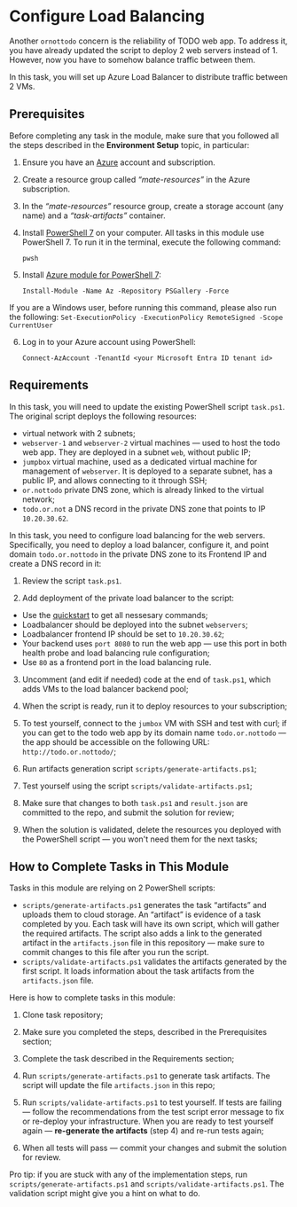 # Configure Load Balancing

Another `ornottodo` concern is the reliability of TODO web app. To address it, you have already updated the script to deploy 2 web servers instead of 1. However, now you have to somehow balance traffic between them.

In this task, you will set up Azure Load Balancer to distribute traffic between 2 VMs.

## Prerequisites

Before completing any task in the module, make sure that you followed all the steps described in the **Environment Setup** topic, in particular: 

1. Ensure you have an [Azure](https://azure.microsoft.com/en-us/free/) account and subscription.

2. Create a resource group called *“mate-resources”* in the Azure subscription.

3. In the *“mate-resources”* resource group, create a storage account (any name) and a *“task-artifacts”* container.

4. Install [PowerShell 7](https://learn.microsoft.com/en-us/powershell/scripting/install/installing-powershell?view=powershell-7.4) on your computer. All tasks in this module use PowerShell 7. To run it in the terminal, execute the following command: 
    ```
    pwsh
    ```

5. Install [Azure module for PowerShell 7](https://learn.microsoft.com/en-us/powershell/azure/install-azure-powershell?view=azps-11.3.0): 
    ```
    Install-Module -Name Az -Repository PSGallery -Force
    ```
If you are a Windows user, before running this command, please also run the following: 
    ```
    Set-ExecutionPolicy -ExecutionPolicy RemoteSigned -Scope CurrentUser
    ```

6. Log in to your Azure account using PowerShell:
    ```
    Connect-AzAccount -TenantId <your Microsoft Entra ID tenant id>
    ```

## Requirements

In this task, you will need to update the existing PowerShell script `task.ps1`. The original script deploys the following resources:

- virtual network with 2 subnets;
- `webserver-1` and `webserver-2` virtual machines — used to host the todo web app. They are deployed in a subnet `web`, without public IP;
- `jumpbox` virtual machine, used as a dedicated virtual machine for management of `webserver`. It is deployed to a separate subnet, has a public IP, and allows connecting to it through SSH;
- `or.nottodo` private DNS zone, which is already linked to the virtual network;
- `todo.or.not` a DNS record in the private DNS zone that points to IP `10.20.30.62`.

In this task, you need to configure load balancing for the web servers. Specifically, you need to deploy a load balancer, configure it, and point domain `todo.or.nottodo` in the private DNS zone to its Frontend IP and create a DNS record in it:

1. Review the script `task.ps1`.  

2. Add deployment of the private load balancer to the script:

- Use the [quickstart](https://learn.microsoft.com/en-us/azure/load-balancer/quickstart-load-balancer-standard-internal-powershell#create-load-balancer) to get all nessesary commands;
- Loadbalancer should be deployed into the subnet `webservers`;
- Loadbalancer frontend IP should be set to `10.20.30.62`;
- Your backend uses `port 8080` to run the web app — use this port in both health probe and load balancing rule configuration;
- Use `80` as a frontend port in the load balancing rule.

3. Uncomment (and edit if needed) code at the end of `task.ps1`, which adds VMs to the load balancer backend pool;

4. When the script is ready, run it to deploy resources to your subscription;

5. To test yourself, connect to the `jumbox` VM with SSH and test with curl; if you can get to the todo web app by its domain name `todo.or.nottodo` — the app should be accessible on the following URL: `http://todo.or.nottodo/`; 

6. Run artifacts generation script `scripts/generate-artifacts.ps1`;

7. Test yourself using the script `scripts/validate-artifacts.ps1`;

8. Make sure that changes to both `task.ps1` and `result.json` are committed to the repo, and submit the solution for review;

9. When the solution is validated, delete the resources you deployed with the PowerShell script — you won't need them for the next tasks;


## How to Complete Tasks in This Module 

Tasks in this module are relying on 2 PowerShell scripts: 

- `scripts/generate-artifacts.ps1` generates the task “artifacts” and uploads them to cloud storage. An “artifact” is evidence of a task completed by you. Each task will have its own script, which will gather the required artifacts. The script also adds a link to the generated artifact in the `artifacts.json` file in this repository — make sure to commit changes to this file after you run the script. 
- `scripts/validate-artifacts.ps1` validates the artifacts generated by the first script. It loads information about the task artifacts from the `artifacts.json` file.

Here is how to complete tasks in this module:

1. Clone task repository;

2. Make sure you completed the steps, described in the Prerequisites section;

3. Complete the task described in the Requirements section;

4. Run `scripts/generate-artifacts.ps1` to generate task artifacts. The script will update the file `artifacts.json` in this repo;

5. Run `scripts/validate-artifacts.ps1` to test yourself. If tests are failing — follow the recommendations from the test script error message to fix or re-deploy your infrastructure. When you are ready to test yourself again — **re-generate the artifacts** (step 4) and re-run tests again; 

6. When all tests will pass — commit your changes and submit the solution for review. 

Pro tip: if you are stuck with any of the implementation steps, run `scripts/generate-artifacts.ps1` and `scripts/validate-artifacts.ps1`. The validation script might give you a hint on what to do.  
